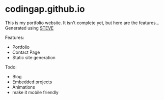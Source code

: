 # codingap.github.io

This is my portfolio website. It isn't complete yet, but here are the features...
Generated using [STEVE](https://github.com/CodingAP/steve)

Features:
- Portfolio
- Contact Page
- Static site generation

Todo:
- Blog
- Embedded projects
- Animations
- make it mobile friendly